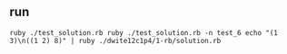 ## run
`
ruby ./test_solution.rb
ruby ./test_solution.rb -n test_6
echo "(1 3)\n((1 2) 8)" | ruby ./dwite12c1p4/1-rb/solution.rb
`
